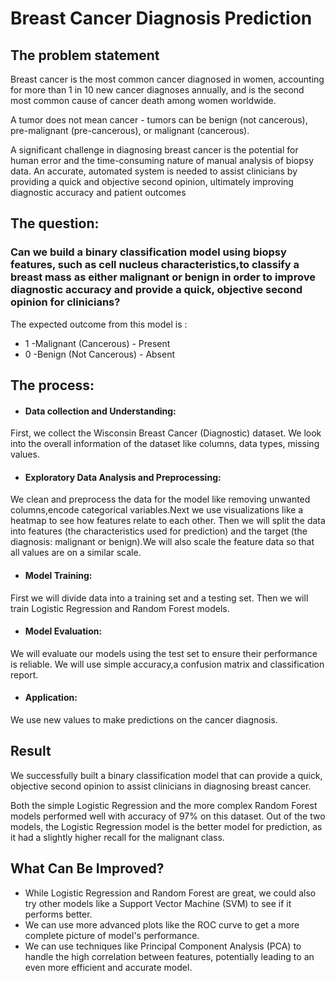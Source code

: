 # Breast Cancer Diagnosis Prediction

## The problem statement
Breast cancer is the most common cancer diagnosed in women, accounting for more than 1 in 10 new cancer diagnoses annually, and is the second most common cause of cancer death among women worldwide.

A tumor does not mean cancer - tumors can be benign (not cancerous), pre-malignant (pre-cancerous), or malignant (cancerous).

A significant challenge in diagnosing breast cancer is the potential for human error and the time-consuming nature of manual analysis of biopsy data. An accurate, automated system is needed to assist clinicians by providing a quick and objective second opinion, ultimately improving diagnostic accuracy and patient outcomes

## The question:
### Can we build a binary classification model using biopsy features, such as cell nucleus characteristics,to classify a breast mass as either malignant or benign in order to improve diagnostic accuracy and provide a quick, objective second opinion for clinicians?

The expected outcome from this model is :
* 1 -Malignant (Cancerous) - Present
* 0 -Benign (Not Cancerous) - Absent

## The process: 
* #### Data collection and Understanding: 
First, we collect the Wisconsin Breast Cancer (Diagnostic) dataset. We look into the overall information of the dataset like columns, data types, missing values.

* #### Exploratory Data Analysis and Preprocessing:
We clean and preprocess the data for the model like removing unwanted columns,encode categorical variables.Next we use visualizations like a heatmap to see how features relate to each other.
Then we will split the data into features (the characteristics used for prediction) and the target (the diagnosis: malignant or benign).We will also scale the feature data so that all values are on a similar scale. 

* #### Model Training:
First we will divide data into a training set and a testing set. Then we will train Logistic Regression and Random Forest models.

* #### Model Evaluation:
We will evaluate our models using the test set to ensure their performance is reliable. We will use simple accuracy,a confusion matrix and classification report.

* #### Application:
We use new values to make predictions on the cancer diagnosis.

## Result
We successfully built a binary classification model that can provide a quick, objective second opinion to assist clinicians in diagnosing breast cancer.

Both the simple Logistic Regression and the more complex Random Forest models performed well with accuracy of 97% on this dataset. Out of the two models, the Logistic Regression model is the better model for prediction, as it had a slightly higher recall for the malignant class.

## What Can Be Improved?
* While Logistic Regression and Random Forest are great, we could also try other models like a Support Vector Machine (SVM) to see if it performs better.
* We can use more advanced plots like the ROC curve to get a more complete picture of model's performance.
* We can use techniques like Principal Component Analysis (PCA) to handle the high correlation between features, potentially leading to an even more efficient and accurate model.
